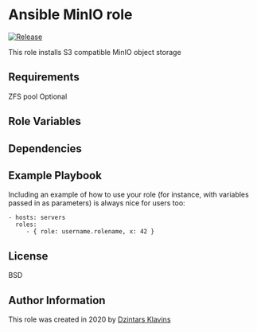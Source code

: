 # Ansible MinIO role

[![Release][image-release]][link-release]

This role installs S3 compatible MinIO object storage

## Requirements

ZFS pool Optional

## Role Variables

## Dependencies

## Example Playbook

Including an example of how to use your role (for instance, with variables passed in as parameters) is always nice for users too:

    - hosts: servers
      roles:
         - { role: username.rolename, x: 42 }

## License

BSD

## Author Information

This role was created in 2020 by [Dzintars Klavins](https://dzintars.github.io)

[image-release]: https://img.shields.io/github/tag/dzintars/ansible-role-minio.svg
[link-release]: https://github.com/dzintars/ansible-role-minio/releases
